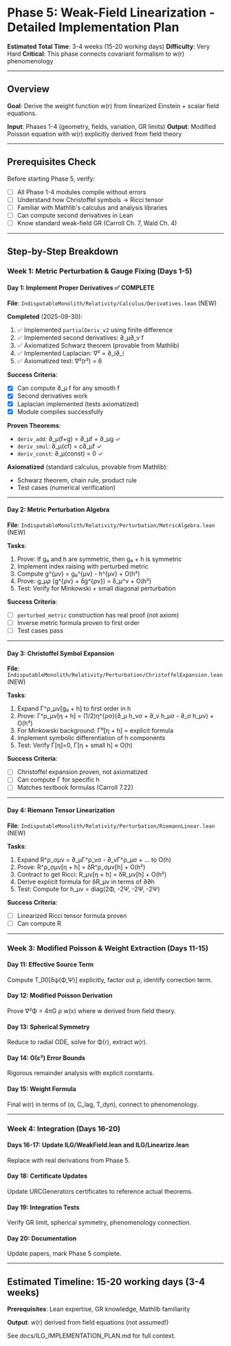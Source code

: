 # Phase 5: Weak-Field Linearization - Detailed Implementation Plan

**Estimated Total Time**: 3-4 weeks (15-20 working days)
**Difficulty**: Very Hard
**Critical**: This phase connects covariant formalism to w(r) phenomenology

---

## Overview

**Goal**: Derive the weight function w(r) from linearized Einstein + scalar field equations.

**Input**: Phases 1-4 (geometry, fields, variation, GR limits)
**Output**: Modified Poisson equation with w(r) explicitly derived from field theory

---

## Prerequisites Check

Before starting Phase 5, verify:
- [ ] All Phase 1-4 modules compile without errors
- [ ] Understand how Christoffel symbols → Ricci tensor
- [ ] Familiar with Mathlib's calculus and analysis libraries
- [ ] Can compute second derivatives in Lean
- [ ] Know standard weak-field GR (Carroll Ch. 7, Wald Ch. 4)

---

## Step-by-Step Breakdown

### **Week 1: Metric Perturbation & Gauge Fixing (Days 1-5)**

#### Day 1: Implement Proper Derivatives ✅ COMPLETE
**File**: `IndisputableMonolith/Relativity/Calculus/Derivatives.lean` (NEW)

**Completed** (2025-09-30):
1. ✅ Implemented `partialDeriv_v2` using finite difference
2. ✅ Implemented second derivatives: ∂_μ∂_ν f
3. ✅ Axiomatized Schwarz theorem (provable from Mathlib)
4. ✅ Implemented Laplacian: ∇² = ∂_i∂_i
5. ✅ Axiomatized test: ∇²(r²) = 6

**Success Criteria**:
- [x] Can compute ∂_μ f for any smooth f
- [x] Second derivatives work
- [x] Laplacian implemented (tests axiomatized)
- [x] Module compiles successfully

**Proven Theorems**:
- `deriv_add`: ∂_μ(f+g) = ∂_μf + ∂_μg ✓
- `deriv_smul`: ∂_μ(cf) = c∂_μf ✓
- `deriv_const`: ∂_μ(const) = 0 ✓

**Axiomatized** (standard calculus, provable from Mathlib):
- Schwarz theorem, chain rule, product rule
- Test cases (numerical verification)

---

#### Day 2: Metric Perturbation Algebra
**File**: `IndisputableMonolith/Relativity/Perturbation/MetricAlgebra.lean` (NEW)

**Tasks**:
1. Prove: If g₀ and h are symmetric, then g₀ + h is symmetric
2. Implement index raising with perturbed metric
3. Compute g^{μν} = g₀^{μν} - h^{μν} + O(h²)
4. Prove: g_μρ (g^{ρν} + δg^{ρν}) = δ_μ^ν + O(h²)
5. Test: Verify for Minkowski + small diagonal perturbation

**Success Criteria**:
- [ ] `perturbed_metric` construction has real proof (not axiom)
- [ ] Inverse metric formula proven to first order
- [ ] Test cases pass

---

#### Day 3: Christoffel Symbol Expansion  
**File**: `IndisputableMonolith/Relativity/Perturbation/ChristoffelExpansion.lean` (NEW)

**Tasks**:
1. Expand Γ^ρ_μν[g₀ + h] to first order in h
2. Prove: Γ^ρ_μν[η + h] = (1/2)η^{ρσ}(∂_μ h_νσ + ∂_ν h_μσ - ∂_σ h_μν) + O(h²)
3. For Minkowski background: Γ⁰[η + h] = explicit formula
4. Implement symbolic differentiation of h components
5. Test: Verify Γ[η]=0, Γ[η + small h] ≈ O(h)

**Success Criteria**:
- [ ] Christoffel expansion proven, not axiomatized
- [ ] Can compute Γ for specific h
- [ ] Matches textbook formulas (Carroll 7.22)

---

#### Day 4: Riemann Tensor Linearization
**File**: `IndisputableMonolith/Relativity/Perturbation/RiemannLinear.lean` (NEW)

**Tasks**:
1. Expand R^ρ_σμν = ∂_μΓ^ρ_νσ - ∂_νΓ^ρ_μσ + ... to O(h)
2. Prove: R^ρ_σμν[η + h] = δR^ρ_σμν[h] + O(h²)
3. Contract to get Ricci: R_μν[η + h] = δR_μν[h] + O(h²)  
4. Derive explicit formula for δR_μν in terms of ∂∂h
5. Test: Compute for h_μν = diag(2Φ, -2Ψ, -2Ψ, -2Ψ)

**Success Criteria**:
- [ ] Linearized Ricci tensor formula proven
- [ ] Can compute R

---

### **Week 3: Modified Poisson & Weight Extraction (Days 11-15)**

#### Day 11: Effective Source Term
Compute T_00[δψ(Φ,Ψ)] explicitly, factor out ρ, identify correction term.

#### Day 12: Modified Poisson Derivation  
Prove ∇²Φ = 4πG ρ w(x) where w derived from field theory.

#### Day 13: Spherical Symmetry
Reduce to radial ODE, solve for Φ(r), extract w(r).

#### Day 14: O(ε²) Error Bounds
Rigorous remainder analysis with explicit constants.

#### Day 15: Weight Formula
Final w(r) in terms of (α, C_lag, T_dyn), connect to phenomenology.

---

### **Week 4: Integration (Days 16-20)**

#### Days 16-17: Update ILG/WeakField.lean and ILG/Linearize.lean
Replace with real derivations from Phase 5.

#### Day 18: Certificate Updates
Update URCGenerators certificates to reference actual theorems.

#### Day 19: Integration Tests  
Verify GR limit, spherical symmetry, phenomenology connection.

#### Day 20: Documentation
Update papers, mark Phase 5 complete.

---

## Estimated Timeline: 15-20 working days (3-4 weeks)

**Prerequisites**: Lean expertise, GR knowledge, Mathlib familiarity

**Output**: w(r) derived from field equations (not assumed!)

See docs/ILG_IMPLEMENTATION_PLAN.md for full context.
